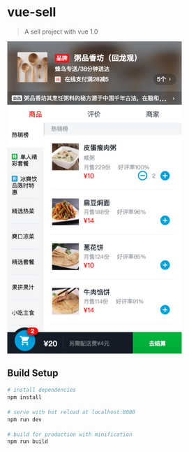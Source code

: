 # vue-sell

> A sell project with vue 1.0

<img src="./vue_sell_view.png" width="400"/>

## Build Setup

``` bash
# install dependencies
npm install

# serve with hot reload at localhost:8080
npm run dev

# build for production with minification
npm run build
```
